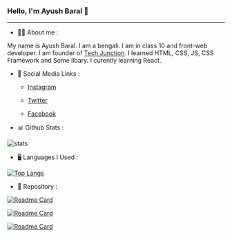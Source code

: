 ### Hello, I'm Ayush Baral 👋

-----------------------------------

- 🧑‍💼 About me :
 
 My name is Ayush Baral. I am a bengali. I am in class 10 and front-web developer. I am founder of [Tech Junction](https://techjunction.online). I learned HTML, CSS, JS, CSS Framework and Some libary. I curently learning React.


- 🔗 Social Media Links :
  
  + [Instagram](https://instagram.com/2bY.dev)
  
  + [Twitter](https://twitter.com/2bY_dev)
  
  + [Facebook](https://www.facebook.com/2bY.dev)


- 📊 Github Stats :

![stats](https://github-readme-stats.vercel.app/api?username=2by-dev&show_icons=true&theme=dark)


- 🖥️ Languages I Used :

[![Top Langs](https://github-readme-stats.vercel.app/api/top-langs/?username=anuraghazra&layout=compact)](https://github.com/2by-dev/github-readme-stats)
  

- 📓 Repository :

[![Readme Card](https://github-readme-stats.vercel.app/api/pin/?username=TechJunctionin&repo=TJ)](https://github.com/TechJunctionin/TJ)

[![Readme Card](https://github-readme-stats.vercel.app/api/pin/?username=2by-dev&repo=Resume-Website)](https://github.com/2by-dev/Resume-Website)

[![Readme Card](https://github-readme-stats.vercel.app/api/pin/?username=2by-dev&repo=mixhunt)](https://github.com/2by-dev/mixhunt)
